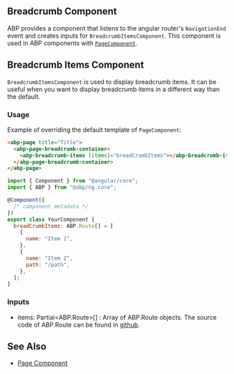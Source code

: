 ## Breadcrumb Component

ABP provides a component that listens to the angular router's `NavigationEnd`
event and creates inputs for `BreadcrumbItemsComponent`. This component is used in
ABP components with [`PageComponent`](./page-component.md).

## Breadcrumb Items Component

`BreadcrumbItemsComponent` is used to display breadcrumb items. It can be useful
when you want to display breadcrumb items in a different way than the default.

### Usage

Example of overriding the default template of `PageComponent`:

```html
<abp-page title="Title">
  <abp-page-breadcrumb-container>
    <abp-breadcrumb-items [items]="breadCrumbItems"></abp-breadcrumb-items>
  </abp-page-breadcrumb-container>
</abp-page>
```

```js
import { Component } from "@angular/core";
import { ABP } from "@abp/ng.core";

@Component({
  /* component metadata */
})
export class YourComponent {
  breadCrumbItems: ABP.Route[] = [
    {
      name: "Item 1",
    },
    {
      name: "Item 2",
      path: "/path",
    },
  ];
}
```

### Inputs

- items: Partial<ABP.Route>[] : Array of ABP.Route objects. The source code of ABP.Route can be found in [github](https://github.com/abpframework/abp/blob/dev/npm/ng-packs/packages/core/src/lib/models/common.ts#L69).

## See Also

- [Page Component](./page-component.md)
